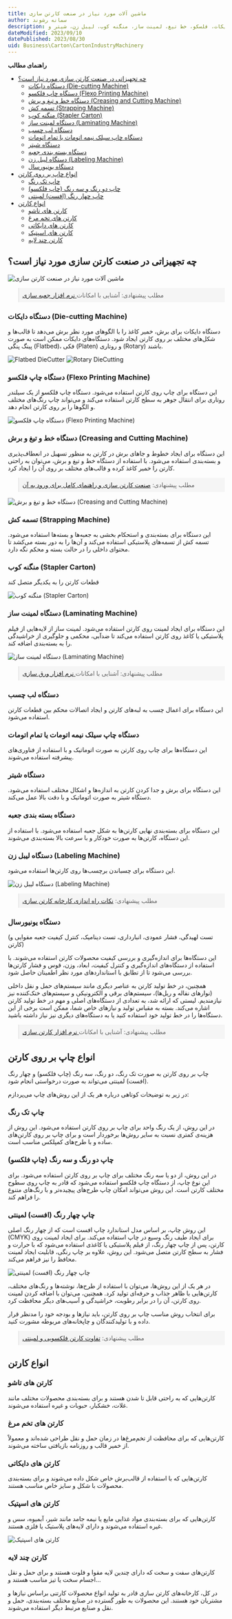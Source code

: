 ```yaml
---
title: ماشین آلات مورد نیاز در صنعت کارتن سازی
author: سمانه رشوند  
description: ماشین الات مورد نیاز در صنعت کارتن سازی شامل دایکات، فلسکو، خط تیغ، لمینت ساز، منگنه کوب، لیبل زن، شیتر و...
dateModified: 2023/09/10
datePublished: 2023/08/30
uid: Business\Carton\CartonIndustryMachinery
---
```

**راهنمای مطالب**
- [چه تجهیزاتی در صنعت کارتن سازی مورد نیاز است؟](#چه-تجهیزاتی-در-صنعت-کارتن-سازی-مورد-نیاز-است؟)
    - [دستگاه دایکات (Die-cutting Machine)](#دستگاه-دایکات-die-cutting-machine)
    - [دستگاه چاپ فلکسو (Flexo Printing Machine)](#دستگاه-چاپ-فلکسو-flexo-printing-machine)
    - [دستگاه خط و تیغ و برش (Creasing and Cutting Machine)](#دستگاه-خط-و-تیغ-و-برش-creasing-and-cutting-machine)
    - [تسمه کش (Strapping Machine)](#تسمه-کش-strapping-machine)
    - [منگنه کوب (Stapler Carton)](#منگنه-کوب-stapler-carton)
    - [دستگاه لمینت ساز (Laminating Machine)](#دستگاه-لمینت-ساز-laminating-machine)
    - [دستگاه لب چسب](#دستگاه-لب-چسب)
    - [دستگاه چاپ سیلک نیمه اتومات یا تمام اتومات](#دستگاه-چاپ-سیلک-نیمه-اتومات-یا-تمام-اتومات)
    - [دستگاه شیتر](#دستگاه-شیتر)
    - [دستگاه بسته بندی جعبه](#دستگاه-بسته-بندی-جعبه)
    - [دستگاه لیبل ‌زن (Labeling Machine)](#دستگاه-لیبل-‌زن-labeling-machine)
    - [دستگاه یونیورسال](#دستگاه-یونیورسال)
- [انواع چاپ بر روی کارتن](#انواع-چاپ-بر-روی-کارتن)
    - [چاپ تک رنگ](#چاپ-تک-رنگ)
    - [چاپ دو رنگ و سه رنگ (چاپ فلکسو)](#چاپ-دو-رنگ-و-سه-رنگ-چاپ-فلکسو)
    - [چاپ چهار رنگ (افست) لمینتی](#چاپ-چهار-رنگ-افست-لمینتی)
- [انواع کارتن](#انواع-کارتن)
    - [کارتن های تاشو](#کارتن-های-تاشو)
    - [کارتن های تخم مرغ](#کارتن-های-تخم-مرغ)
    - [کارتن های دایکاتی](#کارتن-های-دایکاتی)
    - [کارتن های اسپتیک](#کارتن-های-اسپتیک)
    - [کارتن چند لایه](#کارتن-چند-لایه)

## چه تجهیزاتی در صنعت کارتن سازی مورد نیاز است؟

![ ماشین آلات مورد نیاز در صنعت کارتن سازی](./Images/CartonIndustryMachinery.webp)

<blockquote style="background-color:#f5f5f5; padding:0.5rem">
مطلب پیشنهادی: آشنایی با امکانات<a href="https://www.hooshkar.com/Software/PrintingAndPackaging/Package/Box" target="_blank"> نرم افزار جعبه سازی
</a></blockquote>

### دستگاه دایکات (Die-cutting Machine)

دستگاه دایکات برای برش، خمیر کاغذ را با الگوهای مورد نظر برش می‌دهد تا قالب‌ها و شکل‌های مختلف بر روی کارتن ایجاد شود. دستگاه‌های دایکات ممکن است به صورت پینگ پنگی (Flatbed)، فکی (Platen) و روتاری (Rotary) باشند.

![Flatbed DieCutter](./Images/FlatbedDieCutter.webp)
![Rotary DieCutting](./Images/RotaryDieCutting.webp)

### دستگاه چاپ فلکسو (Flexo Printing Machine)

این دستگاه برای چاپ روی کارتن استفاده می‌شود. دستگاه چاپ فلکسو از یک سیلندر روتاری برای انتقال جوهر به سطح کارتن استفاده می‌کند و می‌تواند چاپ رنگ‌های مختلف و الگوها را بر روی کارتن انجام دهد.

![دستگاه چاپ فلکسو (Flexo Printing Machine)](./Images/FlexoPrintingMachine.webp)

### دستگاه خط و تیغ و برش (Creasing and Cutting Machine)

این دستگاه برای ایجاد خطوط و جاهای برش در کارتن به منظور تسهیل در انعطاف‌پذیری و بسته‌بندی استفاده می‌شود. با استفاده از دستگاه خط و تیغ و برش، می‌توان به راحتی کارتن را خمیر کاغذ کرده و قالب‌های مختلف بر روی آن را ایجاد کرد.

<blockquote style="background-color:#f5f5f5; padding:0.5rem">
مطلب پیشنهادی: <a href="https://www.hooshkar.com/Wiki/Business/CartonIndustry" target="_blank"> صنعت کارتن سازی و راهنمای کامل برای ورود به آن
</a></blockquote>

![دستگاه خط و تیغ و برش (Creasing and Cutting Machine)](./Images/CreasingCuttingMachine.webp)

### تسمه کش (Strapping Machine)

این دستگاه برای بسته‌بندی و استحکام‌ بخشی به جعبه‌ها و بسته‌ها استفاده می‌شود. تسمه کش از تسمه‌های پلاستیکی استفاده می‌کند و آن‌ها را به دور بسته می‌کشد تا محتوای داخلی را در حالت بسته و محکم نگه دارد.

### منگنه کوب (Stapler Carton)
قطعات کارتن را به یکدیگر متصل کند

![منگنه کوب (Stapler Carton)](./Images/Stapler.webp)

### دستگاه لمینت ساز (Laminating Machine)

این دستگاه برای ایجاد لمینت روی کارتن استفاده می‌شود. لمینت ساز از لایه‌هایی از فیلم پلاستیکی یا کاغذ روی کارتن استفاده می‌کند تا ضدآبی، محکمی و جلوگیری از خراشیدگی را به بسته‌بندی اضافه کند.

![دستگاه لمینت ساز (Laminating Machine)](./Images/LaminatingMachine.webp)

<blockquote style="background-color:#f5f5f5; padding:0.5rem">
مطلب پیشنهادی: آشنایی با امکانات<a href="https://www.hooshkar.com/Software/PrintingAndPackaging/Package/Sheet" target="_blank"> نرم افزار ورق سازی
</a></blockquote>

### دستگاه لب چسب
این دستگاه برای اعمال چسب به لبه‌های کارتن و ایجاد اتصالات محکم بین قطعات کارتن استفاده می‌شود.

### دستگاه چاپ سیلک نیمه اتومات یا تمام اتومات
این دستگاه‌ها برای چاپ روی کارتن به صورت اتوماتیک و با استفاده از فناوری‌های پیشرفته استفاده می‌شوند.

### دستگاه شیتر
این دستگاه برای برش و جدا کردن کارتن به اندازه‌ها و اشکال مختلف استفاده می‌شود. دستگاه شیتر به صورت اتوماتیک و با دقت بالا عمل می‌کند.

### دستگاه بسته بندی جعبه
این دستگاه برای بسته‌بندی نهایی کارتن‌ها به شکل جعبه استفاده می‌شود. با استفاده از این دستگاه، کارتن‌ها به صورت خودکار و با سرعت بالا بسته‌بندی می‌شوند.

### دستگاه لیبل ‌زن (Labeling Machine)
این دستگاه برای چسباندن برچسب‌ها روی کارتن‌ها استفاده می‌شود. 

![دستگاه لیبل ‌زن (Labeling Machine)](./Images/CartonLabelPrinter.webp)

<blockquote style="background-color:#f5f5f5; padding:0.5rem">
مطلب پیشنهادی: <a href="https://www.hooshkar.com/Wiki/Business/CartonManufacturingProcess
" target="_blank">نکات راه اندازی کارخانه کارتن سازی</a></blockquote>

### دستگاه یونیورسال

(تست لهیدگی، فشار عمودی، انبارداری، تست دینامیک، کنترل کیفیت جعبه مقوایی و کارتن)

این دستگاه‌ها برای اندازه‌گیری و بررسی کیفیت محصولات کارتن استفاده می‌شوند. با استفاده از دستگاه‌های اندازه‌گیری و کنترل کیفیت، ابعاد، وزن، قوس و فشار کارتن‌ها بررسی می‌شود تا از تطابق با استانداردهای مورد نظر اطمینان حاصل شود.

همچنین، در خط تولید کارتن به عناصر دیگری مانند سیستم‌های حمل و نقل داخلی (نوارهای نقاله و ریل‌ها)، سیستم‌های برقی و الکترونیکی و سیستم‌های خنک‌کننده نیز نیازمندیم.
لیستی که ارائه شد، به تعدادی از دستگاه‌های اصلی و مهم در خط تولید کارتن اشاره می‌کند. بسته به مقیاس تولید و نیازهای خاص شما، ممکن است برخی از این دستگاه‌ها را در خط تولید خود استفاده کنید یا به دستگاه‌های دیگری نیز نیاز داشته باشید.

<blockquote style="background-color:#f5f5f5; padding:0.5rem">
مطلب پیشنهادی: آشنایی با امکانات<a href="https://www.hooshkar.com/Software/PrintingAndPackaging/Package/Carton" target="_blank"> نرم افزار کارتن سازی
</a></blockquote>

## انواع چاپ بر روی کارتن

چاپ بر روی کارتن به صورت تک رنگ، دو رنگ، سه رنگ (چاپ فلکسو) و چهار رنگ (افست) لمینتی می‌تواند به صورت درخواستی انجام شود.

در زیر به توضیحات کوتاهی درباره هر یک از این روش‌های چاپ می‌پردازم:

### چاپ تک رنگ

در این روش، از یک رنگ واحد برای چاپ بر روی کارتن استفاده می‌شود. این روش از هزینه‌ی کمتری نسبت به سایر روش‌ها برخوردار است و برای چاپ بر روی کارتن‌های ساده و با طرح‌های کمپلکس مناسب است.

### چاپ دو رنگ و سه رنگ (چاپ فلکسو)

در این روش، از دو یا سه رنگ مختلف برای چاپ بر روی کارتن استفاده می‌شود. برای این نوع چاپ، از دستگاه چاپ فلکسو استفاده می‌شود که قادر به چاپ روی سطوح مختلف کارتن است. این روش می‌تواند امکان چاپ طرح‌های پیچیده‌تر و با رنگ‌های متنوع را فراهم کند.

### چاپ چهار رنگ (افست) لمینتی

این روش چاپ، بر اساس مدل استاندارد چاپ افست است که از چهار رنگ اصلی (CMYK) برای ایجاد طیف رنگ وسیع در چاپ استفاده می‌کند. برای ایجاد لمینت روی کارتن، پس از چاپ چهار رنگ، از فیلم پلاستیکی یا کاغذی استفاده می‌شود که با حرارت و فشار به سطح کارتن متصل می‌شود. این روش، علاوه بر چاپ رنگی، قابلیت ایجاد لمینت محافظ را نیز فراهم می‌کند.

![چاپ چهار رنگ (افست) لمینتی](./Images/OffsetPrinting.webp)

در هر یک از این روش‌ها، می‌توان با استفاده از طرح‌ها، نوشته‌ها و رنگ‌های مختلف، کارتن‌هایی با ظاهر جذاب و حرفه‌ای تولید کرد. همچنین، می‌توان با اضافه کردن لمینت روی کارتن، آن را در برابر رطوبت، خراشیدگی و آسیب‌های دیگر محافظت کرد.

برای انتخاب روش مناسب چاپ بر روی کارتن، باید نیازها و بودجه خود را مدنظر قرار داده و با تولیدکنندگان و چاپخانه‌های مربوطه مشورت کنید.

<blockquote style="background-color:#f5f5f5; padding:0.5rem">
مطلب پیشنهادی: <a href="https://www.hooshkar.com/Wiki/Business/FlutedVsDuplexCarton
" target="_blank">تفاوت کارتن فلکسویی و لمینتی
</a></blockquote>

## انواع کارتن

### کارتن های تاشو

کارتن‌هایی که به راحتی قابل تا شدن هستند و برای بسته‌بندی محصولات مختلف مانند غلات، خشکبار، حبوبات و غیره استفاده می‌شوند.

### کارتن های تخم مرغ

کارتن‌هایی که برای محافظت از تخم‌مرغ‌ها در زمان حمل و نقل طراحی شده‌اند و معمولاً از خمیر قالب و روزنامه بازیافتی ساخته می‌شوند.

### کارتن های دایکاتی

کارتن‌هایی که با استفاده از قالب‌برش خاص شکل داده می‌شوند و برای بسته‌بندی محصولات با شکل و سایز خاص مناسب هستند.

### کارتن های اسپتیک

کارتن‌هایی که برای بسته‌بندی مواد غذایی مایع یا نیمه جامد مانند شیر، آبمیوه، سس و غیره استفاده می‌شوند و دارای لایه‌های پلاستیک یا فلزی هستند.

![کارتن های اسپتیک](./Images/AsepticCartons.webp)

### کارتن چند لایه

کارتن‌های سفت و سخت که دارای چندین لایه مقوا و فلوت هستند و برای حمل و نقل اجسام سخت یا تیز مناسب هستند
و...

در کل، کارخانه‌های کارتن سازی قادر به تولید انواع محصولات کارتنی براساس نیازها و مشتریان خود هستند. این محصولات به طور گسترده در صنایع مختلف بسته‌بندی، حمل و نقل و صنایع مرتبط دیگر استفاده می‌شوند.

